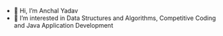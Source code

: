 - 👋 Hi, I’m Anchal Yadav
- 👀 I’m interested in Data Structures and Algorithms, Competitive Coding and Java Application Development


<!---
anchal20198071/anchal20198071 is a ✨ special ✨ repository because its `README.md` (this file) appears on your GitHub profile.
You can click the Preview link to take a look at your changes.
--->
